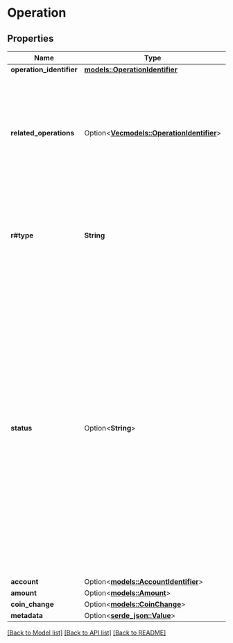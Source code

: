 # Operation

## Properties

| Name                     | Type                                                                   | Description                                                                                                                                                                                                                                                                                                                                                                                                                                                                                                                                                                                                                                                                                                                                                                                               | Notes      |
| ------------------------ | ---------------------------------------------------------------------- | --------------------------------------------------------------------------------------------------------------------------------------------------------------------------------------------------------------------------------------------------------------------------------------------------------------------------------------------------------------------------------------------------------------------------------------------------------------------------------------------------------------------------------------------------------------------------------------------------------------------------------------------------------------------------------------------------------------------------------------------------------------------------------------------------------- | ---------- |
| **operation_identifier** | [**models::OperationIdentifier**](OperationIdentifier.md)              |                                                                                                                                                                                                                                                                                                                                                                                                                                                                                                                                                                                                                                                                                                                                                                                                           |            |
| **related_operations**   | Option<[**Vec<models::OperationIdentifier>**](OperationIdentifier.md)> | Restrict referenced related_operations to identifier indices < the current operation_identifier.index. This ensures there exists a clear DAG-structure of relations. Since operations are one-sided, one could imagine relating operations in a single transfer or linking operations in a call tree.                                                                                                                                                                                                                                                                                                                                                                                                                                                                                                     | [optional] |
| **r#type**               | **String**                                                             | Type is the network-specific type of the operation. Ensure that any type that can be returned here is also specified in the NetworkOptionsResponse. This can be very useful to downstream consumers that parse all block data.                                                                                                                                                                                                                                                                                                                                                                                                                                                                                                                                                                            |            |
| **status**               | Option<**String**>                                                     | Status is the network-specific status of the operation. Status is not defined on the transaction object because blockchains with smart contracts may have transactions that partially apply (some operations are successful and some are not). Blockchains with atomic transactions (all operations succeed or all operations fail) will have the same status for each operation. On-chain operations (operations retrieved in the `/block` and `/block/transaction` endpoints) MUST have a populated status field (anything on-chain must have succeeded or failed). However, operations provided during transaction construction (often times called \"intent\" in the documentation) MUST NOT have a populated status field (operations yet to be included on-chain have not yet succeeded or failed). | [optional] |
| **account**              | Option<[**models::AccountIdentifier**](AccountIdentifier.md)>          |                                                                                                                                                                                                                                                                                                                                                                                                                                                                                                                                                                                                                                                                                                                                                                                                           | [optional] |
| **amount**               | Option<[**models::Amount**](Amount.md)>                                |                                                                                                                                                                                                                                                                                                                                                                                                                                                                                                                                                                                                                                                                                                                                                                                                           | [optional] |
| **coin_change**          | Option<[**models::CoinChange**](CoinChange.md)>                        |                                                                                                                                                                                                                                                                                                                                                                                                                                                                                                                                                                                                                                                                                                                                                                                                           | [optional] |
| **metadata**             | Option<[**serde_json::Value**](.md)>                                   |                                                                                                                                                                                                                                                                                                                                                                                                                                                                                                                                                                                                                                                                                                                                                                                                           | [optional] |

[[Back to Model list]](../README.md#documentation-for-models)
[[Back to API list]](../README.md#documentation-for-api-endpoints) [[Back to README]](../README.md)
